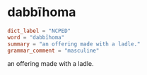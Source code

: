 # dabbīhoma

``` toml
dict_label = "NCPED"
word = "dabbīhoma"
summary = "an offering made with a ladle."
grammar_comment = "masculine"
```

an offering made with a ladle.

